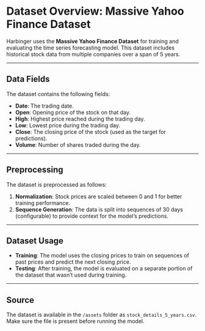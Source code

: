 # Dataset Overview: Massive Yahoo Finance Dataset

Harbinger uses the **Massive Yahoo Finance Dataset** for training and evaluating the time series forecasting model. This dataset includes historical stock data from multiple companies over a span of 5 years.

---

## Data Fields

The dataset contains the following fields:
- **Date**: The trading date.
- **Open**: Opening price of the stock on that day.
- **High**: Highest price reached during the trading day.
- **Low**: Lowest price during the trading day.
- **Close**: The closing price of the stock (used as the target for predictions).
- **Volume**: Number of shares traded during the day.

---

## Preprocessing

The dataset is preprocessed as follows:
1. **Normalization**: Stock prices are scaled between 0 and 1 for better training performance.
2. **Sequence Generation**: The data is split into sequences of 30 days (configurable) to provide context for the model’s predictions.

---

## Dataset Usage

- **Training**: The model uses the closing prices to train on sequences of past prices and predict the next closing price.
- **Testing**: After training, the model is evaluated on a separate portion of the dataset that wasn’t used during training.

---

## Source

The dataset is available in the `/assets` folder as `stock_details_5_years.csv`. Make sure the file is present before running the model.

